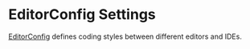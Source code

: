 # EditorConfig Settings
[EditorConfig] defines coding styles between different editors and IDEs.

[EditorConfig]:http://editorconfig.org/
